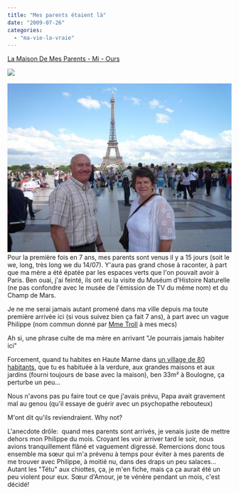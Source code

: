 ```yaml
---
title: "Mes parents étaient là"
date: "2009-07-26"
categories: 
  - "ma-vie-la-vraie"
---
```


[La Maison De Mes Parents - Mi - Ours](http://www.jiwa.fr/track/Ours-297/Mi-7997/La-Maison-De-Mes-Parents-10570.html)

![](images/bT*xJmx*PTEyMjAzMjU4OTgxNDQmcHQ9MTIyMDMyNTg5OTk1NiZwPTMwODM*MSZkPSZuPSZnPTE=.gif)

[![](images/Parents.jpg "Ils sont beaux mes parents hein?")](http://kwaite.free.fr/blog/wp-content/uploads/Images/2009/Parents.jpg)Pour la première fois en 7 ans, mes parents sont venus il y a 15 jours (soit le we, long, très long we du 14/07). Y'aura pas grand chose à raconter, à part que ma mère a été épatée par les espaces verts que l'on pouvait avoir à Paris. Ben ouai, j'ai feinté, ils ont eu la visite du Muséum d'Histoire Naturelle (ne pas confondre avec le musée de l'émission de TV du même nom) et du Champ de Mars.

Je ne me serai jamais autant promené dans ma ville depuis ma toute première arrivée ici (si vous suivez bien ça fait 7 ans), à part avec un vague Philippe (nom commun donné par [Mme Troll](http://nanctroll.canalblog.com/) à mes mecs)

Ah si, une phrase culte de ma mère en arrivant "Je pourrais jamais habiter ici"

Forcement, quand tu habites en Haute Marne dans [un village de 80 habitants](http://fr.wikipedia.org/wiki/Ninville), que tu es habituée à la verdure, aux grandes maisons et aux jardins (fourni toujours de base avec la maison), ben 33m² à Boulogne, ça perturbe un peu...

Nous n'avons pas pu faire tout ce que j'avais prévu, Papa avait gravement mal au genou (qu'il essaye de guérir avec un psychopathe rebouteux)

M'ont dit qu'ils reviendraient. Why not?

L'anecdote drôle:  quand mes parents sont arrivés, je venais juste de mettre dehors mon Philippe du mois. Croyant les voir arriver tard le soir, nous avions tranquillement flâné et vaguement digressé. Remercions donc tous ensemble ma sœur qui m'a prévenu à temps pour éviter à mes parents de me trouver avec Philippe, à moitié nu, dans des draps un peu salaces... Autant les "Tétu" aux chiottes, ça, je m'en fiche, mais ça ça aurait été un peu violent pour eux. Sœur d'Amour, je te vénère pendant un mois, c'est décidé!
